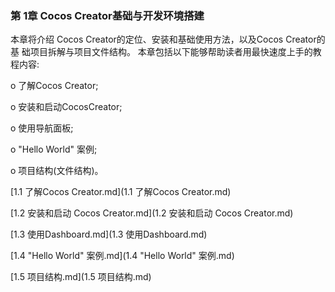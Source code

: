 ### 第 1章 Cocos Creator基础与开发环境搭建

 本章将介绍 Cocos Creator的定位、安装和基础使用方法，以及Cocos Creator的基 础项目拆解与项目文件结构。 本章包括以下能够帮助读者用最快速度上手的教程内容: 

o 了解Cocos Creator; 

o 安装和启动CocosCreator; 

o 使用导航面板; 

o "Hello World" 案例; 

o 项目结构(文件结构)。 

 [1.1 了解Cocos Creator.md](1.1 了解Cocos Creator.md) 

 [1.2 安装和启动 Cocos Creator.md](1.2 安装和启动 Cocos Creator.md) 

 [1.3 使用Dashboard.md](1.3 使用Dashboard.md) 

 [1.4 "Hello World" 案例.md](1.4 "Hello World" 案例.md) 

 [1.5 项目结构.md](1.5 项目结构.md) 

